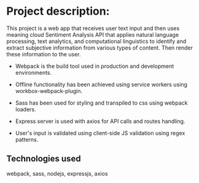 # Project description:

This project is a web app that receives user text input and then uses meaning cloud Sentiment Analysis API that applies natural language processing, text analytics, and computational linguistics to identify and extract subjective information from various types of content. Then render these information to the user.

- Webpack is the build tool used in production and development environments.

- Offline functionality has been achieved using service workers using workbox-webpack-plugin.

- Sass has been used for styling and transpiled to css using webpack loaders.

- Express server is used with axios for API calls and routes handling.

- User's input is validated using client-side JS validation using regex patterns.

## Technologies used

webpack, sass, nodejs, expressjs, axios
